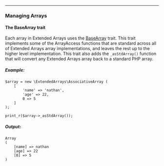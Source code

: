 ----


### Managing Arrays

#### The BaseArray trait

Each array in Extended Arrays uses the [BaseArray](https://github.com/nathan-fiscaletti/extended-arrays/blob/master/src/ExtendedArrays/Traits/BaseArray.php) trait. This trait implements some of the ArrayAccess functions that are standard across all of Extended Arrays array implementations, and leaves the rest up to the higher level implementation. This trait also adds the `_asStdArray()` function that will convert any Extended Arrays array back to a standard PHP array.

##### Example:
    $array = new \ExtendedArrays\AssociativeArray (
        [
            'name' => 'nathan',
            'age' => 22,
            0 => 5
        ]
    );    

    print_r($array->_asStdArray());

##### Output:
    Array
    (
        [name] => nathan
        [age] => 22
        [0] => 5
    )